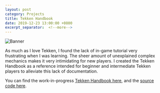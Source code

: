```yaml
---
layout: post
category: Projects
title: Tekken Handbook
date: 2019-12-23 13:00:00 +0800
excerpt_separator:  <!--more-->
---
```


![Banner](https://i.imgur.com/6npK200.jpg)

As much as I love Tekken, I found the lack of in-game tutorial very
frustrating when I was learning. The sheer amount of unexplained
complex mechanics makes it very intimidating for new players.
I created the Tekken Handbook as a reference intended for beginner
and intermediate Tekken players to alleviate this lack of documentation.

You can find the work-in-progress [Tekken Handbook here](https://tekken.stikic.me),
and the [source code here](https://github.com/opeik/tekken-handbook).
